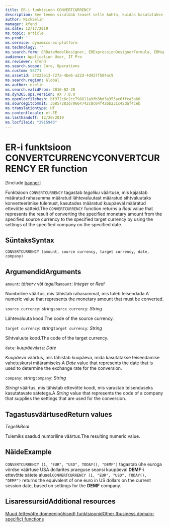 ```yaml
---
title: ER-i funktsioon CONVERTCURRENCY
description: See teema sisaldab teavet selle kohta, kuidas kasutatakse elektroonilise aruandluse (ER) funktsiooni CONVERTCURRENCY.
author: NickSelin
manager: kfend
ms.date: 12/17/2019
ms.topic: article
ms.prod: ''
ms.service: dynamics-ax-platform
ms.technology: ''
ms.search.form: ERDataModelDesigner, ERExpressionDesignerFormula, ERMappedFormatDesigner, ERModelMappingDesigner
audience: Application User, IT Pro
ms.reviewer: kfend
ms.search.scope: Core, Operations
ms.custom: 58771
ms.assetid: 24223e13-727a-4be6-a22d-4d427f504ac9
ms.search.region: Global
ms.author: nselin
ms.search.validFrom: 2016-02-28
ms.dyn365.ops.version: AX 7.0.0
ms.openlocfilehash: bf972c6c2cc798811a9fb3bd3a355ac6ffca5a60
ms.sourcegitcommit: 36857283d70664742c8c04f426b231c42daf4ceb
ms.translationtype: HT
ms.contentlocale: et-EE
ms.lasthandoff: 12/20/2019
ms.locfileid: "2915943"
---
```

# <span data-ttu-id="97953-103"><a name="CONVERTCURRENCY">ER-i funktsioon CONVERTCURRENCY</a></span><span class="sxs-lookup"><span data-stu-id="97953-103"><a name="CONVERTCURRENCY">CONVERTCURRENCY ER function</a></span></span>

[!include [banner](../includes/banner.md)]

<span data-ttu-id="97953-104">Funktsioon `CONVERTCURRENCY` tagastab *tegeliku* väärtuse, mis kajastab määratud rahasumma määratud lähtevaluutast määratud sihtvaluutaks konverteerimise tulemust, kasutades määratud kuupäeval määratud ettevõtte sätteid.</span><span class="sxs-lookup"><span data-stu-id="97953-104">The `CONVERTCURRENCY` function returns a *Real* value that represents the result of converting the specified monetary amount from the specified source currency to the specified target currency by using the settings of the specified company on the specified date.</span></span>

## <a name="syntax"></a><span data-ttu-id="97953-105">Süntaks</span><span class="sxs-lookup"><span data-stu-id="97953-105">Syntax</span></span>

```
CONVERTCURRENCY (amount, source currency, target currency, date, company)
```

## <a name="arguments"></a><span data-ttu-id="97953-106">Argumendid</span><span class="sxs-lookup"><span data-stu-id="97953-106">Arguments</span></span>

<span data-ttu-id="97953-107">`amount`: *täisarv* või *tegelik*</span><span class="sxs-lookup"><span data-stu-id="97953-107">`amount`: *Integer* or *Real*</span></span>

<span data-ttu-id="97953-108">Numbriline väärtus, mis tähistab rahasummat, mis tuleb teisendada.</span><span class="sxs-lookup"><span data-stu-id="97953-108">A numeric value that represents the monetary amount that must be converted.</span></span>

<span data-ttu-id="97953-109">`source currency`: *string*</span><span class="sxs-lookup"><span data-stu-id="97953-109">`source currency`: *String*</span></span>

<span data-ttu-id="97953-110">Lähtevaluuta kood.</span><span class="sxs-lookup"><span data-stu-id="97953-110">The code of the source currency.</span></span>

<span data-ttu-id="97953-111">`target currency`: *string*</span><span class="sxs-lookup"><span data-stu-id="97953-111">`target currency`: *String*</span></span>

<span data-ttu-id="97953-112">Sihtvaluuta kood.</span><span class="sxs-lookup"><span data-stu-id="97953-112">The code of the target currency.</span></span>

<span data-ttu-id="97953-113">`date`: *kuupäev*</span><span class="sxs-lookup"><span data-stu-id="97953-113">`date`: *Date*</span></span>

<span data-ttu-id="97953-114">*Kuupäeva* väärtus, mis tähistab kuupäeva, mida kasutatakse teisendamise vahetuskursi määramiseks.</span><span class="sxs-lookup"><span data-stu-id="97953-114">A *Date* value that represents the date that is used to determine the exchange rate for the conversion.</span></span>

<span data-ttu-id="97953-115">`company`: *string*</span><span class="sxs-lookup"><span data-stu-id="97953-115">`company`: *String*</span></span>

<span data-ttu-id="97953-116">*Stringi* väärtus, mis tähistab ettevõtte koodi, mis varustab teisenduseks kasutatavate sätetega.</span><span class="sxs-lookup"><span data-stu-id="97953-116">A *String* value that represents the code of a company that supplies the settings that are used for the conversion.</span></span>

## <a name="return-values"></a><span data-ttu-id="97953-117">Tagastusväärtused</span><span class="sxs-lookup"><span data-stu-id="97953-117">Return values</span></span>

<span data-ttu-id="97953-118">*Tegelik*</span><span class="sxs-lookup"><span data-stu-id="97953-118">*Real*</span></span>

<span data-ttu-id="97953-119">Tulemiks saadud numbriline väärtus.</span><span class="sxs-lookup"><span data-stu-id="97953-119">The resulting numeric value.</span></span>

## <a name="example"></a><span data-ttu-id="97953-120">Näide</span><span class="sxs-lookup"><span data-stu-id="97953-120">Example</span></span>

<span data-ttu-id="97953-121">`CONVERTCURRENCY (1, "EUR", "USD", TODAY(), "DEMF")` tagastab ühe euroga võrdse väärtuse USA dollarites praeguse seansi kuupäeval **DEMF**-i ettevõtte sätete alusel.</span><span class="sxs-lookup"><span data-stu-id="97953-121">`CONVERTCURRENCY (1, "EUR", "USD", TODAY(), "DEMF")` returns the equivalent of one euro in US dollars on the current session date, based on settings for the **DEMF** company.</span></span>

## <a name="additional-resources"></a><span data-ttu-id="97953-122">Lisaressursid</span><span class="sxs-lookup"><span data-stu-id="97953-122">Additional resources</span></span>

[<span data-ttu-id="97953-123">Muud (ettevõtte domeenipõhised) funktsioonid</span><span class="sxs-lookup"><span data-stu-id="97953-123">Other (business domain–specific) functions</span></span>](er-functions-category-other.md)

